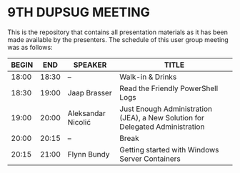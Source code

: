 # 9TH DUPSUG MEETING

This is the repository that contains all presentation materials as it has been made available by the presenters. The schedule of this user group meeting was as follows:

BEGIN | END | SPEAKER | TITLE
------|-----|---------|------
18:00 | 18:30 | –   | Walk-in & Drinks
18:30 | 19:00 | Jaap Brasser | Read the Friendly PowerShell Logs
19:00 | 20:00 | Aleksandar Nicolić | Just Enough Administration (JEA), a New Solution for Delegated Administration
20:00 | 20:15 | –   | Break
20:15 | 21:00 | Flynn Bundy | Getting started with Windows Server Containers